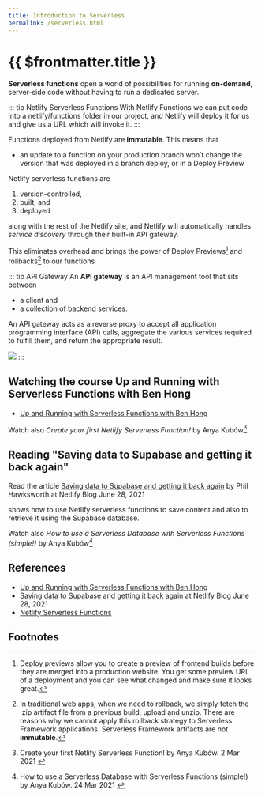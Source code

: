 ```yaml
---
title: Introduction to Serverless
permalink: /serverless.html
---
```

# {{ $frontmatter.title }}

**Serverless functions** open a world of possibilities for running **on-demand**, server-side code without having to run a dedicated server. 

::: tip Netlify Serverless Functions
With Netlify Functions we can put code into a netlify/functions folder in our project, and Netlify will deploy it for us and give us a URL which will invoke it.
:::

Functions deployed from Netlify are **immutable**. This means that 

* an update to a function on your production branch won’t change the version that was deployed in a branch deploy, or in a Deploy Preview

Netlify serverless functions are 

1. version-controlled, 
2. built, and 
3. deployed 
 
along with the rest of the Netlify site, and Netlify will automatically handles *service discovery* through their built-in API gateway. 

This eliminates overhead and brings the power of Deploy Previews[^1] and rollbacks[^2] to our functions

::: tip API Gateway
An **API gateway** is an API management tool that sits between 
* a client and 
* a collection of backend services. 
 
An API gateway acts as a reverse proxy to accept all application programming interface (API) calls, aggregate the various services required to fulfill them, and return the appropriate result.

![](/images/api-gateway.png)
:::

## Watching the course Up and Running with Serverless Functions with Ben Hong

* [Up and Running with Serverless Functions with Ben Hong](https://explorers.netlify.com/learn/up-and-running-with-serverless-functions)

Watch also  *Create your first Netlify Serverless Function!* by Anya Kubów[^3]

## Reading "Saving data to Supabase and getting it back again"

Read the article [Saving data to Supabase and getting it back again](https://www.netlify.com/blog/2021/06/28/saving-data-to-supabase-and-getting-it-back-again/) by Phil Hawksworth at Netlify Blog June 28, 2021

shows how to use Netlify serverless functions to save content and also to retrieve it using the Supabase database.

Watch also *How to use a Serverless Database with Serverless Functions (simple!)* by Anya Kubów[^4]

## References

* [Up and Running with Serverless Functions with Ben Hong](https://explorers.netlify.com/learn/up-and-running-with-serverless-functions)
* [Saving data to Supabase and getting it back again](https://www.netlify.com/blog/2021/06/28/saving-data-to-supabase-and-getting-it-back-again/) at Netlify Blog June 28, 2021
* [Netlify Serverless Functions](https://docs.netlify.com/functions/overview/?_ga=2.94572636.1599880915.1669995646-1446704997.1668527962)

## Footnotes

[^1]:  Deploy previews allow you to create a preview of frontend builds before they are merged into a production website. You get some preview URL of a deployment and you can see what changed and make sure it looks great.
[^2]: In traditional web apps, when we need to rollback, we simply fetch the .zip artifact file from a previous build, upload and unzip.  There are reasons why we cannot apply this  rollback strategy to Serverless Framework applications. Serverless Framework artifacts are not **immutable**.
[^3]: Create your first Netlify Serverless Function! by Anya Kubów. 2 Mar 2021 <youtube id="n_KASTN0gUE"></youtube>
[^4]: How to use a Serverless Database with Serverless Functions (simple!) by Anya Kubów.  24 Mar 2021 <youtube id="4JK1XmqLqnw"></youtube> 